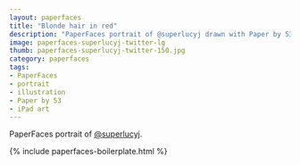 ```yaml
---
layout: paperfaces
title: "Blonde hair in red"
description: "PaperFaces portrait of @superlucyj drawn with Paper by 53 on an iPad."
image: paperfaces-superlucyj-twitter-lg
thumb: paperfaces-superlucyj-twitter-150.jpg
category: paperfaces
tags: 
- PaperFaces
- portrait
- illustration
- Paper by 53
- iPad art
---
```


PaperFaces portrait of [@superlucyj](http://twitter.com/superlucyj).

{% include paperfaces-boilerplate.html %}